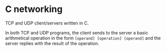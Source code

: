 # C networking
TCP and UDP client/servers written in C.

In both TCP and UDP programs, the client sends to the server a basic arithmetical operation in the form `[operand] [operation] [operand]` and the server replies with the result of the operation.
